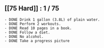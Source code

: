 ## [[75 Hard]] : 1 / 75
	- DONE Drink 1 gallon (3.8L) of plain water.
	- DONE Perform 2 workouts.
	- DONE Read 10 pages in a book.
	- DONE Follow a diet.
	- DONE No alcohol.
	- DONE Take a progress picture